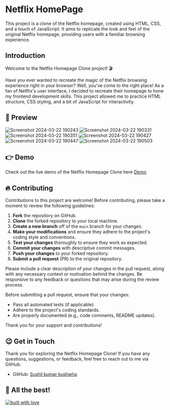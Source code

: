# Netflix HomePage 

This project is a clone of the Netflix homepage, created using HTML, CSS, and a touch of JavaScript. It aims to replicate the look and feel of the original Netflix homepage, providing users with a familiar browsing experience.

## Introduction

Welcome to the Netflix Homepage Clone project! 🎬

Have you ever wanted to recreate the magic of the Netflix browsing experience right in your browser? Well, you've come to the right place!
As a fan of Netflix's user interface, I decided to recreate their homepage to hone my frontend development skills. This project allowed me to practice HTML structure, CSS styling, and a bit of JavaScript for interactivity.                                  

## 📸 Preview

![Screenshot 2024-03-22 190243](https://github.com/Himanshu3412/Netflix_Clone/assets/163979859/3e088075-c77f-4558-959d-2a9560d826e3)
![Screenshot 2024-03-22 190331](https://github.com/Himanshu3412/Netflix_Clone/assets/163979859/6366ba69-9b47-4ea1-a86c-b9fec959011e)
![Screenshot 2024-03-22 190351](https://github.com/Himanshu3412/Netflix_Clone/assets/163979859/d7820e15-a91b-4684-a326-91fe102e6680)
![Screenshot 2024-03-22 190427](https://github.com/Himanshu3412/Netflix_Clone/assets/163979859/a547f835-aee5-4b97-9e39-3970be49c857)
![Screenshot 2024-03-22 190447](https://github.com/Himanshu3412/Netflix_Clone/assets/163979859/5d328a3b-0c0c-43f6-8e8b-7c9103cc5999)
![Screenshot 2024-03-22 190503](https://github.com/Himanshu3412/Netflix_Clone/assets/163979859/b6c383cd-cf00-4283-9c33-0628d145f6ab)

## 👉 Demo

Check out the live demo of the Netflix Homepage Clone here [Demo](https://netflix-clone-g0f2k3rts-sushil-kumar-kushwahas-projects.vercel.app/)

## 🔥 Contributing

Contributions to this project are welcome! Before contributing, please take a moment to review the following guidelines:

1. **Fork** the repository on GitHub.
2. **Clone** the forked repository to your local machine.
3. **Create a new branch** off of the `main` branch for your changes.
4. **Make your modifications** and ensure they adhere to the project's coding style and conventions.
5. **Test your changes** thoroughly to ensure they work as expected.
6. **Commit your changes** with descriptive commit messages.
7. **Push your changes** to your forked repository.
8. **Submit a pull request** (PR) to the original repository.

Please include a clear description of your changes in the pull request, along with any necessary context or motivation behind the changes. Be responsive to any feedback or questions that may arise during the review process.

Before submitting a pull request, ensure that your changes:

- Pass all automated tests (if applicable).
- Adhere to the project's coding standards.
- Are properly documented (e.g., code comments, README updates).

Thank you for your support and contributions!

## 😉 Get in Touch

Thank you for exploring the Netflix Homepage Clone! If you have any questions, suggestions, or feedback, feel free to reach out to me via GitHub:

- GitHub: [Sushil kumar kushwha](https://github.com/CodewithsushilOfficial)

## 🥇 All the best! 

[![built with love](https://forthebadge.com/images/badges/built-with-love.svg)](https://github.com/CodewithsushilOfficial/Netflix_Clone)
